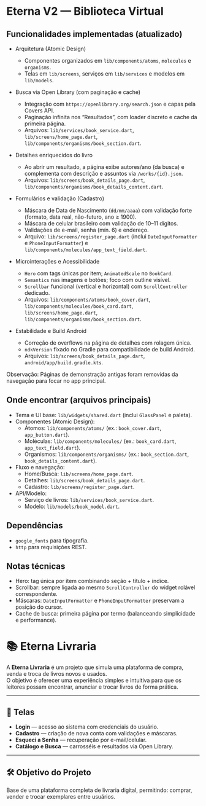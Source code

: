 # Eterna V2 — Biblioteca Virtual

## Funcionalidades implementadas (atualizado)

- Arquitetura (Atomic Design)
	- Componentes organizados em `lib/components/atoms`, `molecules` e `organisms`.
	- Telas em `lib/screens`, serviços em `lib/services` e modelos em `lib/models`.

- Busca via Open Library (com paginação e cache)
	- Integração com `https://openlibrary.org/search.json` e capas pela Covers API.
	- Paginação infinita nos “Resultados”, com loader discreto e cache da primeira página.
	- Arquivos: `lib/services/book_service.dart`, `lib/screens/home_page.dart`, `lib/components/organisms/book_section.dart`.

- Detalhes enriquecidos do livro
	- Ao abrir um resultado, a página exibe autores/ano (da busca) e complementa com descrição e assuntos via `/works/{id}.json`.
	- Arquivos: `lib/screens/book_details_page.dart`, `lib/components/organisms/book_details_content.dart`.

- Formulários e validação (Cadastro)
	- Máscara de Data de Nascimento (`dd/mm/aaaa`) com validação forte (formato, data real, não-futuro, ano ≥ 1900).
	- Máscara de celular brasileiro com validação de 10–11 dígitos.
	- Validações de e-mail, senha (mín. 6) e endereço.
	- Arquivo: `lib/screens/register_page.dart` (inclui `DateInputFormatter` e `PhoneInputFormatter`) e `lib/components/molecules/app_text_field.dart`.

- Microinterações e Acessibilidade
	- `Hero` com tags únicas por item; `AnimatedScale` no `BookCard`.
	- `Semantics` nas imagens e botões; foco com outline visível.
	- `Scrollbar` funcional (vertical e horizontal) com `ScrollController` dedicado.
	- Arquivos: `lib/components/atoms/book_cover.dart`, `lib/components/molecules/book_card.dart`, `lib/screens/home_page.dart`, `lib/components/organisms/book_section.dart`.

- Estabilidade e Build Android
	- Correção de overflows na página de detalhes com rolagem única.
	- `ndkVersion` fixado no Gradle para compatibilidade de build Android.
	- Arquivos: `lib/screens/book_details_page.dart`, `android/app/build.gradle.kts`.

Observação: Páginas de demonstração antigas foram removidas da navegação para focar no app principal.

## Onde encontrar (arquivos principais)

- Tema e UI base: `lib/widgets/shared.dart` (inclui `GlassPanel` e paleta).
- Componentes (Atomic Design):
	- Átomos: `lib/components/atoms/` (ex.: `book_cover.dart`, `app_button.dart`).
	- Moléculas: `lib/components/molecules/` (ex.: `book_card.dart`, `app_text_field.dart`).
	- Organismos: `lib/components/organisms/` (ex.: `book_section.dart`, `book_details_content.dart`).
- Fluxo e navegação:
	- Home/Busca: `lib/screens/home_page.dart`.
	- Detalhes: `lib/screens/book_details_page.dart`.
	- Cadastro: `lib/screens/register_page.dart`.
- API/Modelo:
	- Serviço de livros: `lib/services/book_service.dart`.
	- Modelo: `lib/models/book_model.dart`.

## Dependências

- `google_fonts` para tipografia.
- `http` para requisições REST.

## Notas técnicas

- Hero: tag única por item combinando seção + título + índice.
- Scrollbar: sempre ligada ao mesmo `ScrollController` do widget rolável correspondente.
- Máscaras: `DateInputFormatter` e `PhoneInputFormatter` preservam a posição do cursor.
- Cache de busca: primeira página por termo (balanceando simplicidade e performance).

# 📚 Eterna Livraria

A **Eterna Livraria** é um projeto que simula uma plataforma de compra, venda e troca de livros novos e usados.  
O objetivo é oferecer uma experiência simples e intuitiva para que os leitores possam encontrar, anunciar e trocar livros de forma prática.

---

## 🚀 Telas

- **Login** — acesso ao sistema com credenciais do usuário.
- **Cadastro** — criação de nova conta com validações e máscaras.
- **Esqueci a Senha** — recuperação por e-mail/celular.
- **Catálogo e Busca** — carrosséis e resultados via Open Library.

---

## 🛠️ Objetivo do Projeto

Base de uma plataforma completa de livraria digital, permitindo: comprar, vender e trocar exemplares entre usuários.